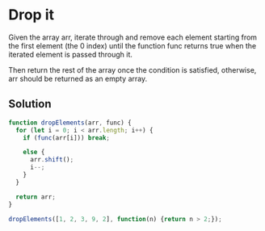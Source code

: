 # Drop it

Given the array arr, iterate through and remove each element starting from the first element (the 0 index) until the function func returns true when the iterated element is passed through it.

Then return the rest of the array once the condition is satisfied, otherwise, arr should be returned as an empty array.

## Solution

```js
function dropElements(arr, func) {
  for (let i = 0; i < arr.length; i++) {
    if (func(arr[i])) break;

    else {
      arr.shift();
      i--;
    }
  }

  return arr;
}

dropElements([1, 2, 3, 9, 2], function(n) {return n > 2;});
```
